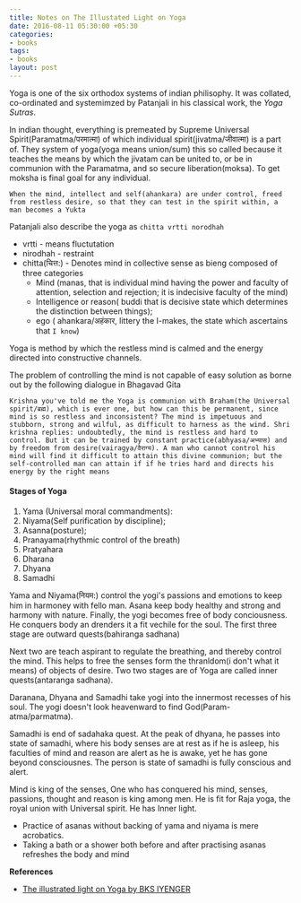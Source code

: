 ```yaml
---
title: Notes on The Illustated Light on Yoga
date: 2016-08-11 05:30:00 +05:30
categories:
- books
tags:
- books
layout: post
---
```


Yoga is one of the six orthodox systems of indian philisophy. It was collated, co-ordinated and systemimzed by Patanjali in his classical work, the *Yoga Sutras*. 

In indian thought, everything is premeated by Supreme Universal Spirit(Paramatma/परमात्मा) of which individual spirit(jivatma/जीवात्मा) is a part of. They system of yoga(yoga means union/sum) this so called because it teaches the means by which the jivatam can be united to, or be in communion with the Paramatma, and so secure liberation(moksa). To get moksha is final goal for any individual.

```
When the mind, intellect and self(ahankara) are under control, freed from restless desire, so that they can test in the spirit within, a man becomes a Yukta
```

Patanjali also describe the yoga as `chitta vrtti norodhah`

* vrtti - means fluctutation
* nirodhah - restraint
* chitta(चित्त:) - Denotes mind in collective sense as bieng composed of three categories
	* Mind (manas, that is individual mind having the power and faculty of attention, selection and rejection; it is indecisive faculty of the mind)
	* Intelligence or reason( buddi that is decisive state which determines the distinction between things);
	* ego ( ahankara/अहंकार, littery the I-makes, the state which ascertains that `I know`)

Yoga is method by which the restless mind is calmed and the energy directed into constructive channels. 

The problem of controlling the mind is not capable of easy solution as borne out by the following dialogue in Bhagavad Gita

`
Krishna you've told me the Yoga is communion with Braham(the Universal spirit/ब्रह्म), which is ever one, but how can this be permanent, since mind is so restless and inconsistent? The mind is impetuous and  stubborn, strong and wilful, as difficult to harness as the wind. Shri krishna replies: undoubtedly, the mind is restless and hard to control. But it can be trained by constant practice(abhyasa/अभ्यास) and by freedom from desire(vairagya/वैराग्य). A man who cannot control his mind will find it difficult to attain this divine communion; but the self-controlled man can attain if if he tries hard and directs his energy by the right means 
`

#### Stages of Yoga

1. Yama (Universal moral commandments):
2. Niyama(Self purification by discipline);
3. Asanna(posture);
4. Pranayama(rhythmic control of the breath)
5. Pratyahara
6. Dharana
7. Dhyana
8. Samadhi

Yama and Niyama(नियम:) control the yogi's passions and emotions to keep him in harmoney with fello man. Asana keep body healthy and strong and harmony with nature. Finally, the yogi becomes free of body conciousness. He conquers body an drenders it a fit vechile for the soul. The first three stage are outward quests(bahiranga sadhana)

Next two are teach aspirant to regulate the breathing, and thereby control the mind. This helps to free the senses form the thranldom(i don't what it means) of objects of desire. Two two stages are of Yoga are called inner quests(antaranga sadhana).

Daranana, Dhyana and Samadhi take yogi into the innermost recesses of his soul. The yogi doesn't look heavenward to find God(Param-atma/parmatma).

Samadhi is end of sadahaka quest. At the peak of dhyana, he passes into state of samadhi, where his body senses are at rest as if he is asleep, his faculties of mind and reason are alert as he is awake, yet he has gone beyond consciousnes. The person is state of samadhi is fully conscious and alert. 


Mind is king of the senses, One who has conquered his mind, senses, passions, thought and reason is king among men. He is fit for Raja yoga, the royal union with Universal spirit. He has Inner light.


* Practice of asanas without backing of yama and niyama is mere acrobatics.
* Taking a bath or a shower both before and after practising asanas refreshes the body and mind



**References**

* [The illustrated light on Yoga by BKS IYENGER](https://www.amazon.in/Illustrated-Light-Yoga-B-K-S-Iyengar/dp/8172236069)

